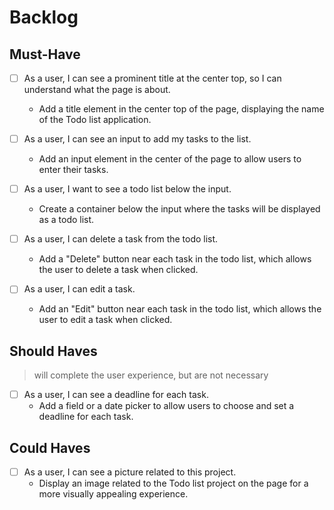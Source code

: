 # Backlog

## Must-Have

- [ ] As a user, I can see a prominent title at the center top, so I can
      understand what the page is about.

  - Add a title element in the center top of the page, displaying the name of
    the Todo list application.

- [ ] As a user, I can see an input to add my tasks to the list.

  - Add an input element in the center of the page to allow users to enter their
    tasks.

- [ ] As a user, I want to see a todo list below the input.

  - Create a container below the input where the tasks will be displayed as a
    todo list.

- [ ] As a user, I can delete a task from the todo list.

  - Add a "Delete" button near each task in the todo list, which allows the user
    to delete a task when clicked.

- [ ] As a user, I can edit a task.
  - Add an "Edit" button near each task in the todo list, which allows the user
    to edit a task when clicked.

## Should Haves

> will complete the user experience, but are not necessary

- [ ] As a user, I can see a deadline for each task.
  - Add a field or a date picker to allow users to choose and set a deadline for
    each task.

## Could Haves

- [ ] As a user, I can see a picture related to this project.
  - Display an image related to the Todo list project on the page for a more
    visually appealing experience.
